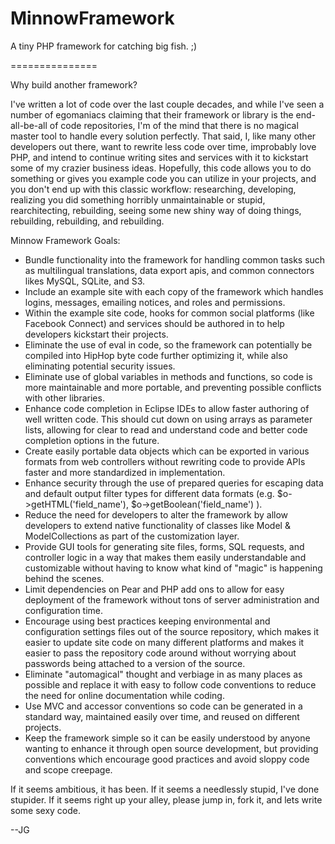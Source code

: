 MinnowFramework
===============

A tiny PHP framework for catching big fish. ;)

===============

Why build another framework?

I've written a lot of code over the last couple decades, and while I've seen a number of egomaniacs claiming that their framework or library is the end-all-be-all of code repositories, I'm of the mind that there is no magical master tool to handle every solution perfectly. That said, I, like many other developers out there, want to rewrite less code over time, improbably love PHP, and intend to continue writing sites and services with it to kickstart some of my crazier business ideas. Hopefully, this code allows you to do something or gives you example code you can utilize in your projects, and you don't end up with this classic workflow: researching, developing, realizing you did something horribly unmaintainable or stupid, rearchitecting, rebuilding, seeing some new shiny way of doing things, rebuilding, rebuilding, and rebuilding.

Minnow Framework Goals:

* Bundle functionality into the framework for handling common tasks such as multilingual translations, data export apis, and common connectors likes MySQL, SQLite, and S3. 
* Include an example site with each copy of the framework which handles logins, messages, emailing notices, and roles and permissions.
* Within the example site code, hooks for common social platforms (like Facebook Connect) and services should be authored in to help developers kickstart their projects. 
* Eliminate the use of eval in code, so the framework can potentially be compiled into HipHop byte code further optimizing it, while also eliminating potential security issues.
* Eliminate use of global variables in methods and functions, so code is more maintainable and more portable, and preventing possible conflicts with other libraries.
* Enhance code completion in Eclipse IDEs to allow faster authoring of well written code. This should cut down on using arrays as parameter lists, allowing for clear to read and understand code and better code completion options in the future.
* Create easily portable data objects which can be exported in various formats from web controllers without rewriting code to provide APIs faster and more standardized in implementation.
* Enhance security through the use of prepared queries for escaping data and default output filter types for different data formats (e.g. $o->getHTML('field_name'), $o->getBoolean('field_name') ).
* Reduce the need for developers to alter the framework by allow developers to extend native functionality of classes like Model & ModelCollections as part of the customization layer.
* Provide GUI tools for generating site files, forms, SQL requests, and controller logic in a way that makes them easily understandable and customizable without having to know what kind of "magic" is happening behind the scenes.
* Limit dependencies on Pear and PHP add ons to allow for easy deployment of the framework without tons of server administration and configuration time.
* Encourage using best practices keeping environmental and configuration settings files out of the source repository, which makes it easier to update site code on many different platforms and makes it easier to pass the repository code around without worrying about passwords being attached to a version of the source.
* Eliminate "automagical" thought and verbiage in as many places as possible and replace it with easy to follow code conventions to reduce the need for online documentation while coding.
* Use MVC and accessor conventions so code can be generated in a standard way, maintained easily over time, and reused on different projects.
* Keep the framework simple so it can be easily understood by anyone wanting to enhance it through open source development, but providing conventions which encourage good practices and avoid sloppy code and scope creepage.

If it seems ambitious, it has been. If it seems a needlessly stupid, I've done stupider. If it seems right up your alley, please jump in, fork it, and lets write some sexy code.

--JG